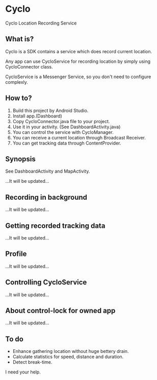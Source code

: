 Cyclo
=====

Cyclo Location Recording Service


What is?
--------

Cyclo is a SDK contains a service which does record current location.

Any app can use CycloService for recording location by simply using CycloConnector class.

CycloService is a Messenger Service, so you don't need to configure complexly.

How to?
-------

1. Build this project by Android Studio.
1. Install app.(Dashboard)
1. Copy CycloConnector.java file to your project.
1. Use it in your activity. (See DashboardActivity.java)
1. You can control the service with CycloManager.
1. You can receive a current location through Broadcast Receiver.
1. You can get tracking data through ContentProvider.

Synopsis
--------

See DashboardActivity and MapActivity.

...It will be updated...

Recording in background
-----------------------

...It will be updated...

Getting recorded tracking data
------------------------------

...It will be updated...

Profile
-------

...It will be updated...

Controlling CycloService
------------------------

...It will be updated...

About control-lock for owned app
--------------------------------

...It will be updated...


To do
-----

* Enhance gathering location without huge bettery drain.
* Calculate statistics for speed, distance and duration.
* Detect break-time.

I need your help.
